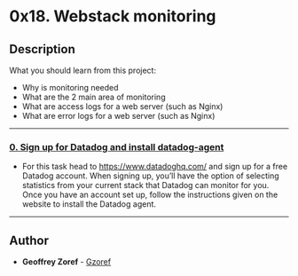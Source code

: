 # 0x18. Webstack monitoring

## Description
What you should learn from this project:

* Why is monitoring needed
* What are the 2 main area of monitoring
* What are access logs for a web server (such as Nginx)
* What are error logs for a web server (such as Nginx)

---

### [0. Sign up for Datadog and install datadog-agent](./2-setup_datadog)
* For this task head to https://www.datadoghq.com/ and sign up for a free Datadog account. When signing up, you’ll have the option of selecting statistics from your current stack that Datadog can monitor for you. Once you have an account set up, follow the instructions given on the website to install the Datadog agent. 



---

## Author
* **Geoffrey Zoref** - [Gzoref](https://github.com/masiya123f)
